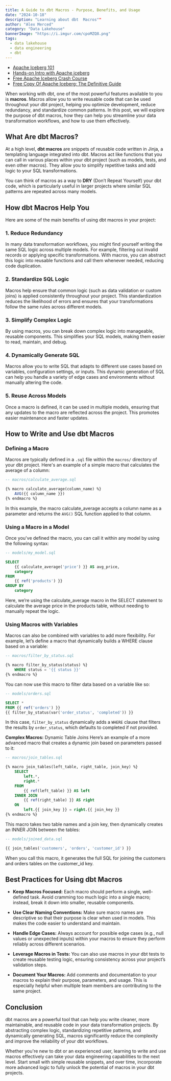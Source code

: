 ```yaml
---
title: A Guide to dbt Macros - Purpose, Benefits, and Usage
date: "2024-10-18"
description: "Learning about dbt  Macros""
author: "Alex Merced"
category: "Data Lakehouse"
bannerImage: "https://i.imgur.com/cpoMZQ8.png"
tags:
  - data lakehouse
  - data engineering
  - dbt
---
```


- [Apache Iceberg 101](https://www.dremio.com/lakehouse-deep-dives/apache-iceberg-101/?utm_source=ev_external_blog&utm_medium=influencer&utm_campaign=dbtmacros&utm_content=alexmerced&utm_term=external_blog)
- [Hands-on Intro with Apache iceberg](https://www.dremio.com/blog/intro-to-dremio-nessie-and-apache-iceberg-on-your-laptop/?utm_source=ev_external_blog&utm_medium=influencer&utm_campaign=dbtmacros&utm_content=alexmerced&utm_term=external_blog)
- [Free Apache Iceberg Crash Course](https://hello.dremio.com/webcast-an-apache-iceberg-lakehouse-crash-course-reg.html?utm_source=ev_external_blog&utm_medium=influencer&utm_campaign=dbtmacros&utm_content=alexmerced&utm_term=external_blog)
- [Free Copy Of Apache Iceberg: The Definitive Guide](https://hello.dremio.com/wp-apache-iceberg-the-definitive-guide-reg.html?utm_source=ev_external_blog&utm_medium=influencer&utm_campaign=dbtmacros&utm_content=alexmerced&utm_term=external_blog)

When working with dbt, one of the most powerful features available to you is **macros**. Macros allow you to write reusable code that can be used throughout your dbt project, helping you optimize development, reduce redundancy, and standardize common patterns. In this post, we will explore the purpose of dbt macros, how they can help you streamline your data transformation workflows, and how to use them effectively.

## What Are dbt Macros?

At a high level, **dbt macros** are snippets of reusable code written in Jinja, a templating language integrated into dbt. Macros act like functions that you can call in various places within your dbt project (such as models, tests, and even other macros). They allow you to simplify repetitive tasks and add logic to your SQL transformations.

You can think of macros as a way to **DRY** (Don’t Repeat Yourself) your dbt code, which is particularly useful in larger projects where similar SQL patterns are repeated across many models.

## How dbt Macros Help You

Here are some of the main benefits of using dbt macros in your project:

### 1. **Reduce Redundancy**
In many data transformation workflows, you might find yourself writing the same SQL logic across multiple models. For example, filtering out invalid records or applying specific transformations. With macros, you can abstract this logic into reusable functions and call them whenever needed, reducing code duplication.

### 2. **Standardize SQL Logic**
Macros help ensure that common logic (such as data validation or custom joins) is applied consistently throughout your project. This standardization reduces the likelihood of errors and ensures that your transformations follow the same rules across different models.

### 3. **Simplify Complex Logic**
By using macros, you can break down complex logic into manageable, reusable components. This simplifies your SQL models, making them easier to read, maintain, and debug.

### 4. **Dynamically Generate SQL**
Macros allow you to write SQL that adapts to different use cases based on variables, configuration settings, or inputs. This dynamic generation of SQL can help you handle a variety of edge cases and environments without manually altering the code.

### 5. **Reuse Across Models**
Once a macro is defined, it can be used in multiple models, ensuring that any updates to the macro are reflected across the project. This promotes easier maintenance and faster updates.

## How to Write and Use dbt Macros

### Defining a Macro

Macros are typically defined in a `.sql` file within the `macros/` directory of your dbt project. Here's an example of a simple macro that calculates the average of a column:

```sql
-- macros/calculate_average.sql

{% macro calculate_average(column_name) %}
    AVG({{ column_name }})
{% endmacro %}
```

In this example, the macro calculate_average accepts a column name as a parameter and returns the `AVG()` SQL function applied to that column.

### Using a Macro in a Model
Once you've defined the macro, you can call it within any model by using the following syntax:

```sql
-- models/my_model.sql

SELECT
    {{ calculate_average('price') }} AS avg_price,
    category
FROM
    {{ ref('products') }}
GROUP BY
    category
```

Here, we’re using the calculate_average macro in the SELECT statement to calculate the average price in the products table, without needing to manually repeat the logic.

### Using Macros with Variables
Macros can also be combined with variables to add more flexibility. For example, let’s define a macro that dynamically builds a WHERE clause based on a variable:

```sql
-- macros/filter_by_status.sql

{% macro filter_by_status(status) %}
    WHERE status = '{{ status }}'
{% endmacro %}
```

You can now use this macro to filter data based on a variable like so:

```sql
-- models/orders.sql

SELECT *
FROM {{ ref('orders') }}
{{ filter_by_status(var('order_status', 'completed')) }}
```

In this case, `filter_by_status` dynamically adds a `WHERE` clause that filters the results by `order_status`, which defaults to completed if not provided.

**Complex Macros:** Dynamic Table Joins
Here’s an example of a more advanced macro that creates a dynamic join based on parameters passed to it:

```sql
-- macros/join_tables.sql

{% macro join_tables(left_table, right_table, join_key) %}
    SELECT
        left.*,
        right.*
    FROM
        {{ ref(left_table) }} AS left
    INNER JOIN
        {{ ref(right_table) }} AS right
    ON
        left.{{ join_key }} = right.{{ join_key }}
{% endmacro %}
```

This macro takes two table names and a join key, then dynamically creates an INNER JOIN between the tables:

```sql
-- models/joined_data.sql

{{ join_tables('customers', 'orders', 'customer_id') }}
```

When you call this macro, it generates the full SQL for joining the customers and orders tables on the customer_id key.

## Best Practices for Using dbt Macros

- **Keep Macros Focused:** Each macro should perform a single, well-defined task. Avoid cramming too much logic into a single macro; instead, break it down into smaller, reusable components.

- **Use Clear Naming Conventions:** Make sure macro names are descriptive so that their purpose is clear when used in models. This makes the code easier to understand and maintain.

- **Handle Edge Cases:** Always account for possible edge cases (e.g., null values or unexpected inputs) within your macros to ensure they perform reliably across different scenarios.

- **Leverage Macros in Tests:** You can also use macros in your dbt tests to create reusable testing logic, ensuring consistency across your project’s validation steps.

- **Document Your Macros:** Add comments and documentation to your macros to explain their purpose, parameters, and usage. This is especially helpful when multiple team members are contributing to the same project.

## Conclusion

dbt macros are a powerful tool that can help you write cleaner, more maintainable, and reusable code in your data transformation projects. By abstracting complex logic, standardizing repetitive patterns, and dynamically generating SQL, macros significantly reduce the complexity and improve the reliability of your dbt workflows.

Whether you're new to dbt or an experienced user, learning to write and use macros effectively can take your data engineering capabilities to the next level. Start small with simple reusable snippets, and over time, incorporate more advanced logic to fully unlock the potential of macros in your dbt projects.
